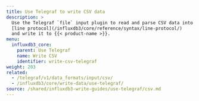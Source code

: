 ```yaml
---
title: Use Telegraf to write CSV data
description: >
  Use the Telegraf `file` input plugin to read and parse CSV data into
  [line protocol](/influxdb3/core/reference/syntax/line-protocol/)
  and write it to {{< product-name >}}.
menu:
  influxdb3_core:
    parent: Use Telegraf
    name: Write CSV
    identifier: write-csv-telegraf
weight: 203
related:
  - /telegraf/v1/data_formats/input/csv/
  - /influxdb3/core/write-data/use-telegraf/
source: /shared/influxdb3-write-guides/use-telegraf/csv.md
---
```


<!--
The content for this page is at content/shared/influxdb3-write-guides/use-telegraf/csv.md
-->
